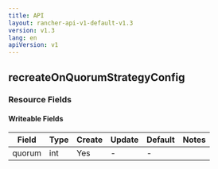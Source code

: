 ```yaml
---
title: API
layout: rancher-api-v1-default-v1.3
version: v1.3
lang: en
apiVersion: v1
---
```


## recreateOnQuorumStrategyConfig



### Resource Fields

#### Writeable Fields

Field | Type | Create | Update | Default | Notes
---|---|---|---|---|---
quorum | int | Yes | - | - | 



<br>
